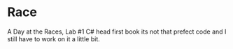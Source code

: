 # Race
A Day at the Races, Lab #1 C# head first book
its not that prefect code and I still have to work on it a little bit. 
